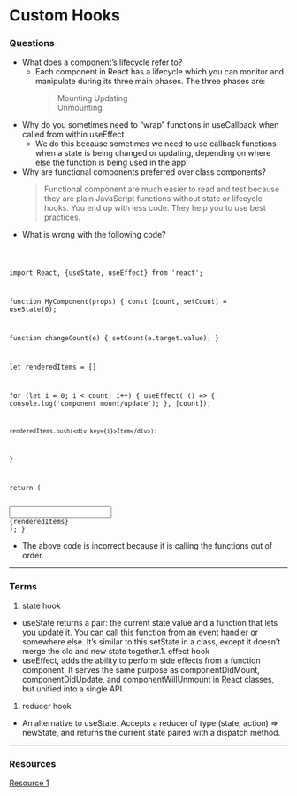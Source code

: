 
# Custom Hooks
### Questions
  - What does a component’s lifecycle refer to?
    - Each component in React has a lifecycle which you can monitor and manipulate during its three main phases. The three phases are:      
      > Mounting 
      > Updating  
      > Unmounting.
  - Why do you sometimes need to “wrap” functions in useCallback when called from within useEffect
    - We do this because sometimes we need to use callback functions when a state is being changed or updating, depending on where else the function is being used in the app. 
  - Why are functional components preferred over class components?
    > Functional component are much easier to read and test because they are plain JavaScript functions without state or lifecycle-hooks. You end up with less code. They help you to use best practices.
  - What is wrong with the following code?
  <code>
  
  import React, {useState, useEffect} from 'react';

function MyComponent(props) {
  const [count, setCount] = useState(0);

  function changeCount(e) {
    setCount(e.target.value);
  }

  let renderedItems = []

  for (let i = 0; i < count; i++) {
    useEffect( () => {
      console.log('component mount/update');
    }, [count]);

    renderedItems.push(<div key={i}>Item</div>);
  }

  return (<div>
     <input type='number' value={count} onChange={changeCount}/>
      {renderedItems}
    </div>);
}
</code>

  - The above code is incorrect because it is calling the functions out of order. 

***

### Terms

1. state hook 
  - useState returns a pair: the current state value and a function that lets you update it. You can call this function from an event handler or somewhere else. It’s similar to this.setState in a class, except it doesn’t merge the old and new state together.1. effect hook
  - useEffect, adds the ability to perform side effects from a function component. It serves the same purpose as componentDidMount, componentDidUpdate, and componentWillUnmount in React classes, but unified into a single API.
1. reducer hook
  - An alternative to useState. Accepts a reducer of type (state, action) => newState, and returns the current state paired with a dispatch method. 

*** 

### Resources 
[Resource 1](https://www.telerik.com/kendo-react-ui/react-hooks-guide/#toc-custom-react-hooks)
